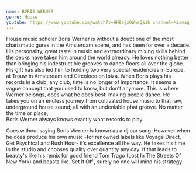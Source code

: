 ```yaml
---
name: BORIS WERNER
genre: House
youtube: https://www.youtube.com/watch?v=HH9ajzOWnaQ&ab_channel=Mixmag
---
```

House music scholar Boris Werner is without a doubt one of the most charismatic gures in the Amsterdam scene, and has been for over a decade. His personality, great taste in music and extraordinary mixing skills behind the decks have taken him around the world already. He loves nothing better than bringing his indestructible grooves to dance floors all over the globe. His gift has also led him to holding two very special residencies in Europe, at Trouw in Amsterdam and Circoloco on Ibiza. When Boris plays his records in a club, any club, time is no longer of importance. It seems a vague concept that you used to know, but don’t anymore. This is where Werner belongs, does what he does best: making people dance. He takes you on an endless journey from cultivated house music to that raw, underground house sound; all with an undeniable phat groove. No matter the time or place,\
Boris Werner always knows exactly what records to play.

Goes without saying Boris Werner is known as a dj pur sang. However when he does produce his own music -for renowned labels like Voyage Direct, Get Psychical and Rush Hour- it’s excellence all the way. He takes his time in the studio and chooses quality over quantity any day. If that leads to beauty's like his remix for good friend Tom Trago (Lost In The Streets Of New York) and beasts like ‘Set It Off’, surely no one will mind his strategy